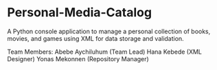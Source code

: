 # Personal-Media-Catalog
A Python console application to manage a personal collection of books, movies, and games using XML for data storage and validation.


Team Members:
Abebe Aychiluhum (Team Lead)
Hana Kebede (XML Designer)
Yonas Mekonnen (Repository Manager)
